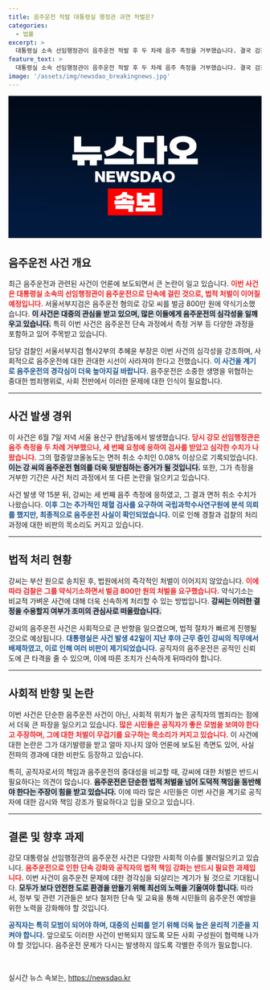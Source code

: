 ```yaml
---
title: 음주운전 적발 대통령실 행정관 과연 처벌은?
categories:
  - 법률
excerpt: >
  대통령실 소속 선임행정관이 음주운전 적발 후 두 차례 음주 측정을 거부했습니다. 결국 검찰에 약식기소되며 벌금 800만원 처분! 사건의 전말과 정치적 파장을 확인하세요!
feature_text: >
  대통령실 소속 선임행정관이 음주운전 적발 후 두 차례 음주 측정을 거부했습니다. 결국 검찰에 약식기소되며 벌금 800만원 처분! 사건의 전말과 정치적 파장을 확인하세요!
image: '/assets/img/newsdao_breakingnews.jpg'
---
```


<p><img src="/assets/img/newsdao_breakingnews.jpg" alt="pcversion 속보" /></p>

<h2 data-ke-size="size26">음주운전 사건 개요</h2>

<p data-ke-size="size16">최근 음주운전과 관련된 사건이 언론에 보도되면서 큰 논란이 일고 있습니다. <b><span style="color: #ee2323;">이번 사건은 대통령실 소속의 선임행정관이 음주운전으로 단속에 걸린 것으로, 법적 처벌이 이어질 예정입니다.</span></b> 서울서부지검은 음주운전 혐의로 강모 씨를 벌금 800만 원에 약식기소했습니다. <b><span style="background-color: #21538527;">이 사건은 대중의 관심을 받고 있으며, 많은 이들에게 음주운전의 심각성을 일깨우고 있습니다.</span></b> 특히 이번 사건은 음주운전 단속 과정에서 측정 거부 등 다양한 과정을 포함하고 있어 주목받고 있습니다.</p>

<p data-ke-size="size16">담당 검찰인 서울서부지검 형사2부의 추혜윤 부장은 이번 사건의 심각성을 강조하며, 사회적으로 음주운전에 대한 관대한 시선이 사라져야 한다고 전했습니다. <b><span style="color: #1a5490;">이 사건을 계기로 음주운전의 경각심이 더욱 높아지길 바랍니다.</span></b> 음주운전은 소중한 생명을 위협하는 중대한 범죄행위로, 사회 전반에서 이러한 문제에 대한 인식이 필요합니다.</p>

<hr>

<h2 data-ke-size="size26">사건 발생 경위</h2>

<p data-ke-size="size16">이 사건은 6월 7일 저녁 서울 용산구 한남동에서 발생했습니다. <b><span style="color: #ee2323;">당시 강모 선임행정관은 음주 측정을 두 차례 거부했으나, 세 번째 요청에 응하여 검사를 받았고 심각한 수치가 나왔습니다.</span></b> 그의 혈중알코올농도는 면허 취소 수치인 0.08% 이상으로 기록되었습니다. <b><span style="background-color: #21538527;">이는 강 씨의 음주운전 혐의를 더욱 뒷받침하는 증거가 될 것입니다.</span></b> 또한, 그가 측정을 거부한 기간은 사건 처리 과정에서 또 다른 논란을 일으키고 있습니다.</p>

<p data-ke-size="size16">사건 발생 약 15분 뒤, 강씨는 세 번째 음주 측정에 응하였고, 그 결과 면허 취소 수치가 나왔습니다. <b><span style="color: #1a5490;">이후 그는 추가적인 채혈 검사를 요구하여 국립과학수사연구원에 분석 의뢰를 했지만, 최종적으로 음주운전 사실이 확인되었습니다.</span></b> 이로 인해 경찰과 검찰의 처리 과정에 대한 비판의 목소리도 커지고 있습니다.</p>

<hr>

<h2 data-ke-size="size26">법적 처리 현황</h2>

<p data-ke-size="size16">강씨는 부산 원으로 송치된 후, 법원에서의 즉각적인 처벌이 이어지지 않았습니다. <b><span style="color: #ee2323;">이에 따라 검찰은 그를 약식기소하면서 벌금 800만 원의 처벌을 요구했습니다.</span></b> 약식기소는 비교적 가벼운 사건에 대해 더욱 신속하게 처리할 수 있는 방법입니다. <b><span style="background-color: #21538527;">강씨는 이러한 결정을 수용할지 여부가 초미의 관심사로 떠올랐습니다.</span></b></p>

<p data-ke-size="size16">강씨의 음주운전 사건은 사회적으로 큰 반향을 일으켰으며, 법적 절차가 빠르게 진행될 것으로 예상됩니다. <b><span style="color: #1a5490;">대통령실은 사건 발생 42일이 지난 후야 근무 중인 강씨의 직무에서 배제하였고, 이로 인해 여러 비판이 제기되었습니다.</span></b> 공직자의 음주운전은 공적인 신뢰도에 큰 타격을 줄 수 있으며, 이에 따른 조치가 신속하게 뒤따라야 합니다.</p>

<hr>

<h2 data-ke-size="size26">사회적 반향 및 논란</h2>

<p data-ke-size="size16">이번 사건은 단순한 음주운전 사건이 아닌, 사회적 위치가 높은 공직자의 범죄라는 점에서 더욱 큰 파장을 일으키고 있습니다. <b><span style="color: #ee2323;">많은 시민들은 공직자가 좋은 모범을 보여야 한다고 주장하며, 그에 대한 처벌이 무겁기를 요구하는 목소리가 커지고 있습니다.</span></b> 이 사건에 대한 논란은 그가 대기발령을 받고 얼마 지나지 않아 언론에 보도된 측면도 있어, 사실 전파의 경과에 대한 비판도 등장하고 있습니다.</p>

<p data-ke-size="size16">특히, 공직자로서의 책임과 음주운전의 중대성을 비교할 때, 강씨에 대한 처벌은 반드시 필요하다는 의견이 많습니다. <b><span style="background-color: #21538527;">음주운전은 단순한 법적 처벌을 넘어 도덕적 책임을 동반해야 한다는 주장이 힘을 받고 있습니다.</span></b> 이에 따라 많은 시민들은 이번 사건을 계기로 공직자에 대한 감시와 책임 강조가 필요하다고 입을 모으고 있습니다.</p>

<hr>

<h2 data-ke-size="size26">결론 및 향후 과제</h2>

<p data-ke-size="size16">강모 대통령실 선임행정관의 음주운전 사건은 다양한 사회적 이슈를 불러일으키고 있습니다. <b><span style="color: #ee2323;">음주운전으로 인한 단속 강화와 공직자의 법적 책임 강화는 반드시 필요한 과제입니다.</span></b> 이번 사건이 음주운전 문제에 대한 경각심을 되살리는 계기가 될 것으로 기대됩니다. <b><span style="background-color: #21538527;">모두가 보다 안전한 도로 환경을 만들기 위해 최선의 노력을 기울여야 합니다.</span></b> 따라서, 정부 및 관련 기관들은 보다 철저한 단속 및 교육을 통해 시민들의 음주운전 예방을 위한 노력을 강화해야 할 것입니다.</p>

<p data-ke-size="size16"><b><span style="color: #1a5490;">공직자는 특히 모범이 되어야 하며, 대중의 신뢰를 얻기 위해 더욱 높은 윤리적 기준을 지켜야 합니다.</span></b> 앞으로도 이러한 사건이 반복되지 않도록 모든 사회 구성원이 협력해 나가야 할 것입니다. 음주운전 문제가 다시는 발생하지 않도록 각별한 주의가 필요합니다.</p>

<p data-ke-size="size16">&nbsp;</p>
실시간 뉴스 속보는, <a href="https://newsdao.kr" rel="dofollow">https://newsdao.kr</a>


